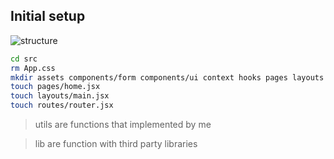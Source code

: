 ## Initial setup
![structure](https://www.xenonstack.com/hubfs/xenonstack-react-directory-structure.png)

```sh
cd src
rm App.css
mkdir assets components/form components/ui context hooks pages layouts features routes utils lib
touch pages/home.jsx
touch layouts/main.jsx
touch routes/router.jsx
```
> utils are functions that implemented by me

> lib are function with third party libraries
